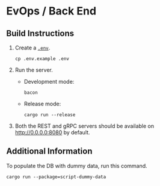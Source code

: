 # EvOps / Back End

## Build Instructions

1. Create a [`.env`](`/.env.example`).

   ```shell
   cp .env.example .env
   ```

2. Run the server.

   - Development mode:

     ```shell
     bacon
     ```

   - Release mode:

     ```shell
     cargo run --release
     ```

3. Both the REST and gRPC servers should be available on http://0.0.0.0:8080 by
   default.

## Additional Information

To populate the DB with dummy data, run this command.

```shell
cargo run --package=script-dummy-data
```
